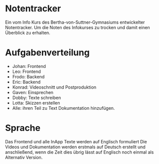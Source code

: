 # Notentracker
Ein vom Info Kurs des Bertha-von-Suttner-Gymnasiums entwickelter Notentracker. Um die Noten des Infokurses zu trocken und damit einen Überblick zu erhalten.

# Aufgabenverteilung 
- Johan: Frontend
- Leo: Frontend
- Frodo: Backend
- Eric: Backend
- Konrad: Videoschnitt und Postproduktion
- Gaven: Einsprechen
- Dobby: Texte schreiben
- Lotta: Skizzen erstellen
- Alle: ihren Teil zu Text Dokumentation hinzufügen. 

# Sprache 
Das Frontend und alle InApp Texte werden auf Englisch formuliert
Die Videos und Dokumentation werden erstmals auf Deutsch erstellt und anschließend, wenn die Zeit dies übrig lässt auf Englisch noch einmal als Alternativ Version.
